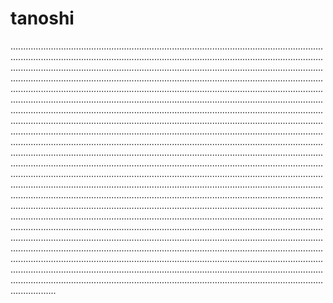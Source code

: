 # tanoshi

......................................................................................................................................................................................................................................................................................................................................................................................................................................................................................................................................................................................................................................................................................................................................................................................................................................................................................................................................................................................................................................................................................................................................................................................................................................................................................................................................................................................................................................................................................................................................................................................................................................................................................................................................................................................................................................................................................................................................................................................................................................................................................................................................................................................................................................................................................................................................................................................................................................................................................................................................................................................................................................................................................................................................................................................................................................................................................................................................................................................